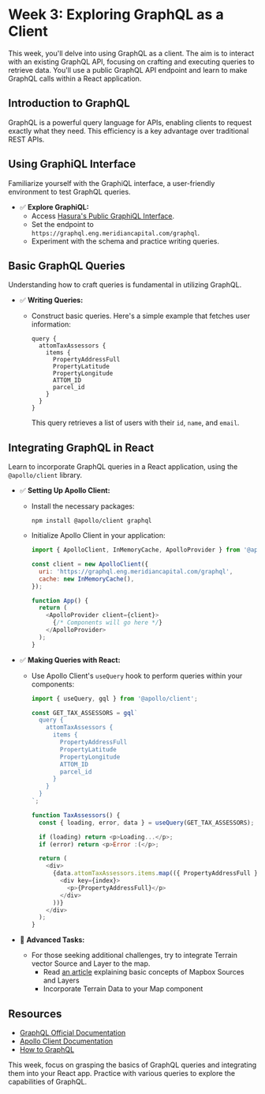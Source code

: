 
# Week 3: Exploring GraphQL as a Client

This week, you'll delve into using GraphQL as a client. The aim is to interact with an existing GraphQL API, focusing on crafting and executing queries to retrieve data. You'll use a public GraphQL API endpoint and learn to make GraphQL calls within a React application.

## Introduction to GraphQL

GraphQL is a powerful query language for APIs, enabling clients to request exactly what they need. This efficiency is a key advantage over traditional REST APIs.

## Using GraphiQL Interface

Familiarize yourself with the GraphiQL interface, a user-friendly environment to test GraphQL queries.

- ✅ **Explore GraphiQL:**
  - Access [Hasura's Public GraphiQL Interface](https://cloud.hasura.io/public/graphiql).
  - Set the endpoint to `https://graphql.eng.meridiancapital.com/graphql`.
  - Experiment with the schema and practice writing queries.

## Basic GraphQL Queries

Understanding how to craft queries is fundamental in utilizing GraphQL.

- ✅ **Writing Queries:**
  - Construct basic queries. Here's a simple example that fetches user information:

    ```
    query {
      attomTaxAssessors {
        items {
          PropertyAddressFull
          PropertyLatitude
          PropertyLongitude
          ATTOM_ID
          parcel_id
        }
      }
    }
    ```

    This query retrieves a list of users with their `id`, `name`, and `email`.

## Integrating GraphQL in React

Learn to incorporate GraphQL queries in a React application, using the `@apollo/client` library.

- ✅ **Setting Up Apollo Client:**
  - Install the necessary packages:

    ```
    npm install @apollo/client graphql
    ```

  - Initialize Apollo Client in your application:

    ```javascript
    import { ApolloClient, InMemoryCache, ApolloProvider } from '@apollo/client';

    const client = new ApolloClient({
      uri: 'https://graphql.eng.meridiancapital.com/graphql',
      cache: new InMemoryCache(),
    });

    function App() {
      return (
        <ApolloProvider client={client}>
          {/* Components will go here */}
        </ApolloProvider>
      );
    }
    ```

- ✅ **Making Queries with React:**
  - Use Apollo Client's `useQuery` hook to perform queries within your components:

    ```javascript
    import { useQuery, gql } from '@apollo/client';

    const GET_TAX_ASSESSORS = gql`
      query {
        attomTaxAssessors {
          items {
            PropertyAddressFull
            PropertyLatitude
            PropertyLongitude
            ATTOM_ID
            parcel_id
          }
        }
      }
    `;
    
    function TaxAssessors() {
      const { loading, error, data } = useQuery(GET_TAX_ASSESSORS);
  
      if (loading) return <p>Loading...</p>;
      if (error) return <p>Error :(</p>;
  
      return (
        <div>
          {data.attomTaxAssessors.items.map(({ PropertyAddressFull }, index) => (
            <div key={index}>
              <p>{PropertyAddressFull}</p>
            </div>
          ))}
        </div>
      );
    }
    ```

- 🌟 **Advanced Tasks:**
  - For those seeking additional challenges, try to integrate Terrain vector Source and Layer to the map.
    - Read [an article](./articles/mapbox-sources-and-layers.md) explaining basic concepts of Mapbox Sources and Layers
    - Incorporate Terrain Data to your Map component


## Resources

- [GraphQL Official Documentation](https://graphql.org/learn/)
- [Apollo Client Documentation](https://www.apollographql.com/docs/react/)
- [How to GraphQL](https://www.howtographql.com/)

This week, focus on grasping the basics of GraphQL queries and integrating them into your React app. Practice with various queries to explore the capabilities of GraphQL.
